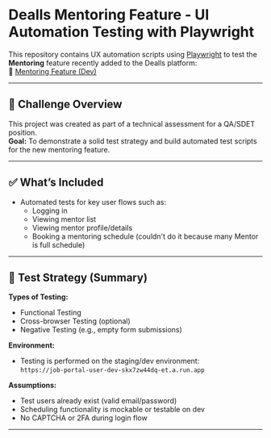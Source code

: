 # Dealls Mentoring Feature - UI Automation Testing with Playwright

This repository contains UX automation scripts using [Playwright](https://playwright.dev/) to test the **Mentoring** feature recently added to the Dealls platform:  
🔗 [Mentoring Feature (Dev)](https://job-portal-user-dev-skx7zw44dq-et.a.run.app/mentoring)

---

## 🧪 Challenge Overview

This project was created as part of a technical assessment for a QA/SDET position.  
**Goal:** To demonstrate a solid test strategy and build automated test scripts for the new mentoring feature.

---

## ✅ What’s Included

- Automated tests for key user flows such as:
  - Logging in
  - Viewing mentor list
  - Viewing mentor profile/details
  - Booking a mentoring schedule (couldn't do it because many Mentor is full schedule)

---

## 🧠 Test Strategy (Summary)

**Types of Testing:**
- Functional Testing
- Cross-browser Testing (optional)
- Negative Testing (e.g., empty form submissions)

**Environment:**
- Testing is performed on the staging/dev environment:  
  `https://job-portal-user-dev-skx7zw44dq-et.a.run.app`

**Assumptions:**
- Test users already exist (valid email/password)
- Scheduling functionality is mockable or testable on dev
- No CAPTCHA or 2FA during login flow

---
